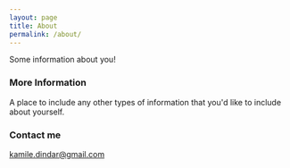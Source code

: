 ```yaml
---
layout: page
title: About
permalink: /about/
---
```


Some information about you!

### More Information

A place to include any other types of information that you'd like to include about yourself.

### Contact me

[kamile.dindar@gmail.com](mailto:kamile.dindar@gmail.com)
